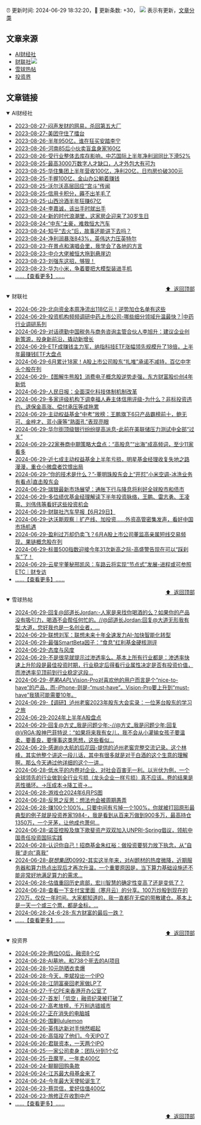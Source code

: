 ##

:alarm_clock: 更新时间: 2024-06-29 18:32:20，:rocket: 更新条数: +30， ![](/assets/dot.png) 表示有更新，[文章分类](/TAGS.md)

## 文章来源

- [AI财经社](#ai财经社)  
- [财联社](#财联社)![](/assets/dot.png)   
- [雪球热帖](#雪球热帖)  
- [投资界](#投资界)  

## 文章链接

<details open>
<summary id="ai财经社">
 AI财经社
</summary>


- [2023-08-27-闷声发财的网易，杀回第五大厂](https://www.aicaijing.com.cn/article/18610)  
- [2023-08-27-美团守住了擂台](https://www.aicaijing.com.cn/article/18611)  
- [2023-08-26-半年950亿，谁在狂买安踏李宁](https://www.aicaijing.com.cn/article/18607)  
- [2023-08-26-河南85后小伙卖盲盒身家160亿](https://www.aicaijing.com.cn/article/18608)  
- [2023-08-26-受行业整体去库存影响，中芯国际上半年净利润同比下滑52%](https://www.aicaijing.com.cn/article/18609)  
- [2023-08-25-最高3000万数字人才缺口，人才外包大有可为](https://www.aicaijing.com.cn/article/18601)  
- [2023-08-25-华住集团上半年营收100亿，净利20亿，日均房价破300元](https://www.aicaijing.com.cn/article/18602)  
- [2023-08-25-手握100亿，金山办公躺着赚钱](https://www.aicaijing.com.cn/article/18603)  
- [2023-08-25-沃尔沃高层回应“宫斗”传闻](https://www.aicaijing.com.cn/article/18604)  
- [2023-08-25-信用卡积分，薅不出羊毛了](https://www.aicaijing.com.cn/article/18605)  
- [2023-08-25-山西汾酒半年狂赚67亿](https://www.aicaijing.com.cn/article/18606)  
- [2023-08-24-李嘉诚，该出手时就出手](https://www.aicaijing.com.cn/article/18596)  
- [2023-08-24-新的时代浪潮里，这家房企迎来了30岁生日](https://www.aicaijing.com.cn/article/18597)  
- [2023-08-24-“中东”土豪，难救恒大汽车](https://www.aicaijing.com.cn/article/18598)  
- [2023-08-24-知乎“去火”后，故事还能讲下去吗？](https://www.aicaijing.com.cn/article/18599)  
- [2023-08-24-净利润暴涨843%，英伟达力压英特尔](https://www.aicaijing.com.cn/article/18600)  
- [2023-08-23-在景点和演唱会里，我学会了各地的方言](https://www.aicaijing.com.cn/article/18591)  
- [2023-08-23-中介大佬被恒大拖到悬崖边](https://www.aicaijing.com.cn/article/18592)  
- [2023-08-23-刘强东这招，够狠！](https://www.aicaijing.com.cn/article/18593)  
- [2023-08-23-华为小米，争着要把大模型装进手机](https://www.aicaijing.com.cn/article/18594)  
- [......【查看更多】......](/details/AI财经社.md)

<div align="right"><a href="#文章来源">⬆ &nbsp;返回顶部</a></div>
</details>

<details open>
<summary id="财联社">
 财联社
</summary>


- [2024-06-29-北向资金本周净流出118亿元！逆势加仓名单有这些](https://www.cls.cn/detail/1718717)  
- [2024-06-29-投资机构频频调研中药上市公司-哪些细分领域升温最快？|中药行业调研系列](https://www.cls.cn/detail/1718727)  
- [2024-06-29-对话德勤中国税务与商务咨询主管合伙人李旭升：建议企业创新策源，投身新前沿，撬动新增长](https://www.cls.cn/detail/1718616)  
- [2024-06-29-ETF成赚钱主力军，纳指科技ETF涨幅领先规模升了18倍，上半年最赚钱ETF大盘点](https://www.cls.cn/detail/1718649)  
- [2024-06-29-6月累计18家！A股上市公司股东“扎堆”承诺不减持，百亿中字头个股在列](https://www.cls.cn/detail/1718640)  
- [2024-06-29-【图解牛熊股】消费电子概念股逆势走强，东方财富股价创4年新低](https://www.cls.cn/detail/1718578)  
- [2024-06-29-人民日报：全面深化科技体制机制改革](https://www.cls.cn/detail/1718563)  
- [2024-06-29-多家评级机构下调幸福人寿主体信用评级-为什么？非标投资违约、退保金高涨、偿付承压等成拖累](https://www.cls.cn/detail/1718556)  
- [2024-06-29-主动权益基金“中考”放榜：王鹏旗下6只产品霸榜前十，鲍无可、金梓才、蓝小康等“熟面孔”表现亮眼](https://www.cls.cn/detail/1718531)  
- [2024-06-29-华尔街顶级银行纷纷提高派息-此前在美联储压力测试中全部“过关”](https://www.cls.cn/detail/1718533)  
- [2024-06-29-22家券商中期策略大盘点：“高股息”“出海”成高频词，至少11家看多](https://www.cls.cn/detail/1718539)  
- [2024-06-29-近七成主动权益基金上半年亏损，明星基金经理收复失地之路漫漫，重仓小微盘者饮恨出局](https://www.cls.cn/detail/1718546)  
- [2024-06-29-“你的技术是什么？”-董明珠股东会上“开怼”小米空调-冰洗业务有看点|直击股东会](https://www.cls.cn/detail/1718545)  
- [2024-06-29-瑞银最新市场展望：通胀下行与降息将利好全球股市和债市](https://www.cls.cn/detail/1718552)  
- [2024-06-29-多位绩优基金经理解读下半年投资脉络，王鹏、雷志勇、王凌霄、刘伟伟等看好这些投资机会](https://www.cls.cn/detail/1718541)  
- [2024-06-29-财联社汽车早报【6月29日】](https://www.cls.cn/detail/1718516)  
- [2024-06-29-达沃斯观察｜扩产线、加投资……外资高管密集发声，看好中国市场机遇](https://www.cls.cn/detail/1718614)  
- [2024-06-29-盈利过万却仍卖飞？6月A股上市公司董监高亲属短线交易频现，果链概念股在列](https://www.cls.cn/detail/1718631)  
- [2024-06-29-标普500指数迎接今年31次新高之际-高盛警告现在可以“踩刹车”了！](https://www.cls.cn/detail/1718574)  
- [2024-06-29-云星宇董秘邢凯风：车路云将实现“节点式”发展-进程或可参照ETC｜财专访](https://www.cls.cn/detail/1718602)  
- [......【查看更多】......](/details/财联社.md)

<div align="right"><a href="#文章来源">⬆ &nbsp;返回顶部</a></div>
</details>

<details open>
<summary id="雪球热帖">
 雪球热帖
</summary>


- [2024-06-29-回复@邱道长Jordan:-人家是来找你喝酒的么？如果你的产品没有吸引力，喝酒不会帮任何忙的。//@邱道长Jordan:回复@大道无形我有型:大道，您好我也是一名创业者，...](https://xueqiu.com/1247347556/295664999)  
- [2024-06-29-联想刘军：联想未来十年全速发力AI-加快智能化转型](https://xueqiu.com/5011489057/295677513)  
- [2024-06-29-最强SmartBeta因子：“食息”红利基金硬核测评](https://xueqiu.com/9600110938/295673070)  
- [2024-06-29-态度与风度](https://xueqiu.com/6038415265/295661774)  
- [2024-06-29-不是很早就提示过渗透率么。基本上所有行业都是：渗透率快速上升阶段是最佳投资时期，行业稳定后得看行业属性决定是否有投资价值，而渗透率见顶前到行业稳定这段...](https://xueqiu.com/6623660105/295652942)  
- [2024-06-29-$苹果AAPL$Vision-Pro对喜欢他的用户而言是个“nice-to-have”的产品，而-iPhone-则是-“must-have”。Vision-Pro要上升到“must-have”我猜可能需要10年。](https://xueqiu.com/1247347556/295656736)  
- [2024-06-29-【调研】泸州老窖2023年股东大会实录：一位茅台股东的学习之旅](https://xueqiu.com/5241127869/295647089)  
- [2024-06-29-2024年上半年A股盘点](https://xueqiu.com/6146592061/295647681)  
- [2024-06-29-回复@方丈_我是问题少年:-//@方丈_我是问题少年:回复@VRGA:股神巴菲特说：“如果将来我有女儿，我不会从小灌输女孩子要温柔，要善良，要懂事这类思想，这些看似...](https://xueqiu.com/1247347556/295669344)  
- [2024-06-29-感谢@大航的后花园-提供的泸州老窖完整交流记录。这个林峰，其实他整个讲这一段儿话，其中有很多就是对于白酒的这个生意的理解啊，那么今天通过他详细的这个一讲...](https://xueqiu.com/4212900091/295682666)  
- [2024-06-28-低水平的内卷对企业、对社会百害无一利。以光伏为例，一个全球领先的行业做到全行业亏损（龙头企业一样亏损）真不应该。卷的结果是恶性循环。→压成本→降工资→...](https://xueqiu.com/9742512811/295537218)  
- [2024-06-28-游戏仓2024年6月PS图](https://xueqiu.com/8790885129/295570049)  
- [2024-06-28-反思之反思：想法也会被周期愚弄](https://xueqiu.com/4373567778/295514443)  
- [2024-06-28-赚100个100%，只要中间有亏掉一个100%，你就被打回原形最典型的例子就是投资养家1984-，我是看到从百来万做到900多万，最高持仓1350万，一个牙茅，让他成也萧何...](https://xueqiu.com/8790885129/295529762)  
- [2024-06-28-诺亚控股及旗下歌斐资产双双加入UNPRI-Spring倡议，领航中国责任投资国际实践](https://xueqiu.com/1897851202/295526131)  
- [2024-06-28-认识你自己！招商基金朱红裕：做投资要努力放下执念，从“自我”走向“真我”](https://xueqiu.com/1690646168/295498435)  
- [2024-06-28-$联想集团00992$-其实这半年来，对AI题材的热度微降，近期服务器和算力热点出现后才再次升温，一个重要原因是，当下算力基础设施还不能非常好地满足算力的需求...](https://xueqiu.com/3037953044/295504929)  
- [2024-06-28-估值重回历史底部，宏川智慧的确定性变高了还是变低了？](https://xueqiu.com/9210717241/295542411)  
- [2024-06-28-查看一下支付宝里面（寒月云）的分享。100万炒股到现在的270万，仅仅一年时间。大家都知道的，我一直都在无偿的带散建仓。基本上是一天一个或三个票，都是金标，...](https://xueqiu.com/8042762444/295545636)  
- [2024-06-28-24-6-28-东方财富的最后一跌？](https://xueqiu.com/8772786299/295581253)  
- [......【查看更多】......](/details/雪球热帖.md)

<div align="right"><a href="#文章来源">⬆ &nbsp;返回顶部</a></div>
</details>

<details open>
<summary id="投资界">
 投资界
</summary>


- [2024-06-29-两位00后，融资8个亿](https://posts.careerengine.us/p/667fc3aea7c5db79c95aa1ec)  
- [2024-06-28-AI墓地，和738个死去的AI项目](https://posts.careerengine.us/p/667e26d747a9c30e4a5ef5b6)  
- [2024-06-28-10元防晒衣卖爆](https://posts.careerengine.us/p/667e26d747a9c30e4a5ef5be)  
- [2024-06-28-今天，李斌投出一个IPO](https://posts.careerengine.us/p/667e26c9df3b920e113242a0)  
- [2024-06-28-江阴富豪回老家做LP了](https://posts.careerengine.us/p/667e26c9df3b920e113242a8)  
- [2024-06-27-千亿PE来香港开办公室了](https://posts.careerengine.us/p/667cd8db20507167239b72cc)  
- [2024-06-27-首发|「低空」融资纪录被打破了](https://posts.careerengine.us/p/667cd8db20507167239b72c4)  
- [2024-06-27-高考放榜，千万别选错城市](https://posts.careerengine.us/p/667cd8ea952af667496a3c25)  
- [2024-06-27-正在消失的电脑城](https://posts.careerengine.us/p/667cd8ea952af667496a3c2d)  
- [2024-06-26-围剿lululemon](https://posts.careerengine.us/p/667b85f3789f0320410d500e)  
- [2024-06-26-英伟达新对手悄然崛起](https://posts.careerengine.us/p/667b85f3789f0320410d5006)  
- [2024-06-26-高瓴投了他们，今天IPO了](https://posts.careerengine.us/p/667b85e48423d11ff8747675)  
- [2024-06-26-君联资本，一天两个IPO](https://posts.careerengine.us/p/667b85e48423d11ff874767d)  
- [2024-06-25-一家公司卖身：团队分到1个亿](https://posts.careerengine.us/p/667a763af861d3574acb3474)  
- [2024-06-25-丑魔芋，一年卖400亿](https://posts.careerengine.us/p/667a7658a1f49b57ffaf3d04)  
- [2024-06-24-聊聊回购条款](https://posts.careerengine.us/p/6679234c48ef5d7302818efc)  
- [2024-06-24-江苏最大母基金来了](https://posts.careerengine.us/p/6679233dbc442c72d55dfc9d)  
- [2024-06-24-今年最大天使轮诞生了](https://posts.careerengine.us/p/6679233dbc442c72d55dfc95)  
- [2024-06-23-蔡崇信，爱好估值400亿](https://posts.careerengine.us/p/6677c7694d125563e296e55a)  
- [2024-06-23-旅修正在收割中产](https://posts.careerengine.us/p/6677c778e02f6b640aa329b3)  
- [......【查看更多】......](/details/投资界.md)

<div align="right"><a href="#文章来源">⬆ &nbsp;返回顶部</a></div>
</details>

